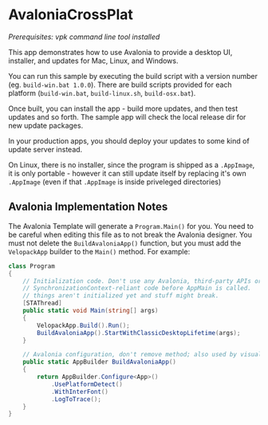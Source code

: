# AvaloniaCrossPlat
_Prerequisites: vpk command line tool installed_

This app demonstrates how to use Avalonia to provide a desktop UI, installer, and updates for Mac, Linux, and Windows.

You can run this sample by executing the build script with a version number (eg. `build-win.bat 1.0.0`).
There are build scripts provided for each platform (`build-win.bat`, `build-linux.sh`, `build-osx.bat`).

Once built, you can install the app - build more updates, and then test updates and so forth. The sample app will check the local release dir for new update packages. 

In your production apps, you should deploy your updates to some kind of update server instead.

On Linux, there is no installer, since the program is shipped as a `.AppImage`, it is only portable - however it can still update itself by replacing it's own `.AppImage` (even if that `.AppImage` is inside priveleged directories)

## Avalonia Implementation Notes
The Avalonia Template will generate a `Program.Main()` for you. You need to be careful when editing this file as to not break the Avalonia designer. You must not delete the `BuildAvaloniaApp()` function, but you must add the `VelopackApp` builder to the `Main()` method. For example:

```cs
class Program
{
    // Initialization code. Don't use any Avalonia, third-party APIs or any
    // SynchronizationContext-reliant code before AppMain is called. 
    // things aren't initialized yet and stuff might break.
    [STAThread]
    public static void Main(string[] args)
    {
        VelopackApp.Build().Run();
        BuildAvaloniaApp().StartWithClassicDesktopLifetime(args);
    }

    // Avalonia configuration, don't remove method; also used by visual designer.
    public static AppBuilder BuildAvaloniaApp()
    {
        return AppBuilder.Configure<App>()
            .UsePlatformDetect()
            .WithInterFont()
            .LogToTrace();
    }
}
```